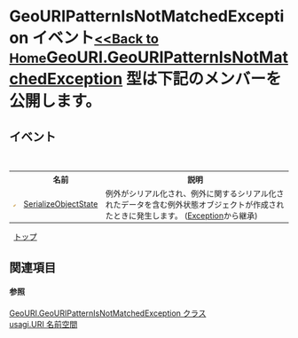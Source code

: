 # GeoURIPatternIsNotMatchedException イベント<small>[<<Back to Home](https://github.com/usagi/usagi.cs/blob/master/Help/Home.md)</small><a href="T_usagi_URI_GeoURI_GeoURIPatternIsNotMatchedException.md">GeoURI.GeoURIPatternIsNotMatchedException</a> 型は下記のメンバーを公開します。


## イベント
&nbsp;<table><tr><th></th><th>名前</th><th>説明</th></tr><tr><td>![Protected イベント](media/protevent.gif "Protected イベント")</td><td><a href="http://msdn2.microsoft.com/ja-jp/library/ee332915" target="_blank">SerializeObjectState</a></td><td>
例外がシリアル化され、例外に関するシリアル化されたデータを含む例外状態オブジェクトが作成されたときに発生します。
 (<a href="http://msdn2.microsoft.com/ja-jp/library/c18k6c59" target="_blank">Exception</a>から継承)</td></tr></table>&nbsp;
<a href="#geouripatternisnotmatchedexception-イベント">トップ</a>

## 関連項目


#### 参照
<a href="T_usagi_URI_GeoURI_GeoURIPatternIsNotMatchedException.md">GeoURI.GeoURIPatternIsNotMatchedException クラス</a><br /><a href="N_usagi_URI.md">usagi.URI 名前空間</a><br />
